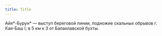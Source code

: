 ```yaml
---
title: Title
---
```


Айя*-Бурун* — выступ береговой линии, подножие скальных обрывов г. Кая-Баш I; в
5 км к З от Балаклавской бухты.
